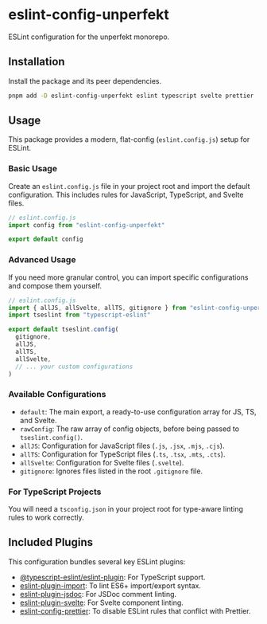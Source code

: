 # eslint-config-unperfekt

ESLint configuration for the unperfekt monorepo.

## Installation

Install the package and its peer dependencies.

```bash
pnpm add -D eslint-config-unperfekt eslint typescript svelte prettier
```

## Usage

This package provides a modern, flat-config (`eslint.config.js`) setup for ESLint.

### Basic Usage

Create an `eslint.config.js` file in your project root and import the default configuration. This includes rules for JavaScript, TypeScript, and Svelte files.

```javascript
// eslint.config.js
import config from "eslint-config-unperfekt"

export default config
```

### Advanced Usage

If you need more granular control, you can import specific configurations and compose them yourself.

```javascript
// eslint.config.js
import { allJS, allSvelte, allTS, gitignore } from "eslint-config-unperfekt"
import tseslint from "typescript-eslint"

export default tseslint.config(
  gitignore,
  allJS,
  allTS,
  allSvelte,
  // ... your custom configurations
)
```

### Available Configurations

- `default`: The main export, a ready-to-use configuration array for JS, TS, and Svelte.
- `rawConfig`: The raw array of config objects, before being passed to `tseslint.config()`.
- `allJS`: Configuration for JavaScript files (`.js`, `.jsx`, `.mjs`, `.cjs`).
- `allTS`: Configuration for TypeScript files (`.ts`, `.tsx`, `.mts`, `.cts`).
- `allSvelte`: Configuration for Svelte files (`.svelte`).
- `gitignore`: Ignores files listed in the root `.gitignore` file.

### For TypeScript Projects

You will need a `tsconfig.json` in your project root for type-aware linting rules to work correctly.

## Included Plugins

This configuration bundles several key ESLint plugins:

- [@typescript-eslint/eslint-plugin](https://typescript-eslint.io/): For TypeScript support.
- [eslint-plugin-import](https://github.com/import-js/eslint-plugin-import): To lint ES6+ import/export syntax.
- [eslint-plugin-jsdoc](https://github.com/gajus/eslint-plugin-jsdoc): For JSDoc comment linting.
- [eslint-plugin-svelte](https://github.com/sveltejs/eslint-plugin-svelte): For Svelte component linting.
- [eslint-config-prettier](https://github.com/prettier/eslint-config-prettier): To disable ESLint rules that conflict with Prettier.
